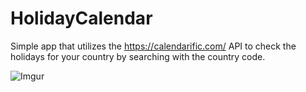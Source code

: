 # HolidayCalendar
Simple app that utilizes the https://calendarific.com/ API to check the holidays for your country by searching with the country code.

![Imgur](https://lh3.googleusercontent.com/5cr7kVhxYvzYtCE-aC6AQBbP7t_n9XHwy_Ti_Ue8e_IHzgCwIlzWRDky_VkgZ0xfRm7R28QgIk0yLNxSTVRlgxgv7-49DtWNuvHOQw9N-_bnE-0PXNgnRqRsIS07DwbGz_SQeZ8nPreSpMfpOtn01-5P_ORswiSTQyxTYNO7L50rLoO-lJEdT8qFdyQTSa5eCYCBu0aLtPW80Ziew3gtfSmUCustJcqkoyu7X154uV4PSUbTAgzW80tl5RjUyb2RPATQox0wHzwyMwWxgKGbHaVeZuPUoriFvIvF5LFvjNDMF58MsbyvvAevD03HlDf5gvujG-GybF90jN_JgxL55Ezp8qH4uK3ipbh03EYL8fDMte14cJ-UaNR22O1_CQkhuzhzlCa0ZORF6EyL9jKNyjGVFR816Mf22zG2Oup1TVDwUAgUg0MmNt6CCvh47AF3wvbQZmzQEwlKAZV9t5jHEDQzqKKekvIL4JaA_70KRc542ki8amTtbM4CzWXOrKdtJ6wjUAhd8WmonTPOTO1R7vn1ZeBwi05rKjRsmn6UGhV-5oPkzGYFzrbWkTV-_6ryo8s6_-wUjyrRbSOkX5eE50OquKOGrsnwW9TwpDPsCQBI-La7J6SoRnf9sdzQbEQBh1vezTdQ5Ng7H5P6hzstrFCUUaeNqkLG02ExCxHndjXmdXoqbCw4qw=w880-h850-no)
